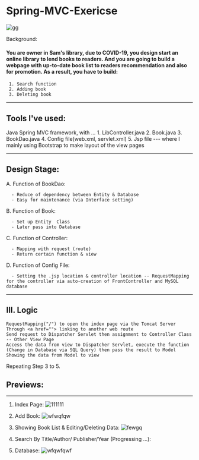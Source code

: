 # Spring-MVC-Exericse
![gg](https://user-images.githubusercontent.com/79691025/149938094-e4ee60dc-79c4-45e7-89db-3dbec0ceca10.PNG)

Background:

#### You are owner in Sam's library, due to COVID-19, you design start an online library to lend books to readers. And you are going to build a webpage with up-to-date book list to readers recommendation and also for promotion. As a result, you have to build:
     1. Search function
     2. Adding book
     3. Deleting book
     
     
---------------------------------------------------------------------------------------------
## Tools I've used:

Java Spring MVC framework, with ...
    1. LibController.java
    2. Book.java
    3. BookDao.java
    4. Config file(web.xml, servlet.xml)
    5. Jsp file  --- where I mainly using Bootstrap to make layout of the view pages

-------------------------------------------------------------------------------------------

## Design Stage:
A. Function of BookDao:

      - Reduce of dependency between Entity & Database 
      - Easy for maintenance (via Interface setting)

B. Function of  Book:

      - Set up Entity  Class 
      - Later pass into Database 

C. Function of Controller:

      - Mapping with request (route)
      - Return certain function & view

D. Function of Config File:

      - Setting the .jsp location & controller location -- RequestMapping for the controller via auto-creation of FrontController and MySQL database
        
-------------------------------------------------------------------------------------------

## III. Logic

    RequestMapping("/") to open the index page via the Tomcat Server
    Through <a href=""> linking to another web route 
    Send request to Dispatcher Servlet then assignment to Controller Class -- Other View Page
    Access the data from view to Dispatcher Servlet, execute the function (Change in Database via SQL Query) then pass the result to Model
    Showing the data from Model to view

Repeating Step 3 to 5.

## Previews:
--------------------------------------------------------------------------------------------

1. Index Page:
![111111](https://user-images.githubusercontent.com/79691025/149938373-8a50401d-6684-4427-baf8-d2b8ca2d5074.PNG)

2. Add Book:
![wfwqfqw](https://user-images.githubusercontent.com/79691025/149938387-48f61247-f7db-4be7-9440-3dd53e9b1fd7.PNG)

3. Showing Book List   &  Editing/Deleting Data:
![fewgq](https://user-images.githubusercontent.com/79691025/149938396-d15739f9-cd9d-4dbd-b202-7510352af464.PNG)

4. Search By Title/Author/ Publisher/Year (Progressing ...): 

5. Database:
![wfqwfqwf](https://user-images.githubusercontent.com/79691025/149938430-71ce3d04-d4e1-4d76-9205-6a5c20b35321.PNG)



